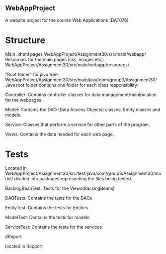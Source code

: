 ## WebAppProject
A website project for the course Web Applications (DAT076)

# Structure
Main .xhtml pages WebAppProject/Assignment30/src/main/webapp/ Resources for the main pages (css, images etc): WebAppProject/Assignment30/src/main/webapp/resources/

"Root folder" for java tree: WebAppProject/Assignment30/src/main/java/com/group3/Assignment30/ Java root folder contains one folder for each class responsibility:

Controller: Contains controller classes for data management/manipulation for the webpages.

Model: Contains the DAO (Data Access Objects) classes, Entity classes and models.

Service: Classes that perform a service for other parts of the program.

Views: Contains the data needed for each web page.

# Tests
Located in WebAppProject/Assignment30/src/test/java/com/group3/Assignment30/model/ divided into packages representing the files being tested.

BackingBeanTest: Tests for the Views(BackingBeans)

DAOTests: Contains the tests for the DAOs

EntityTest: Contains the tests for Entities

ModelTest: Contains the tests for models

ServiceTest: Contains the tests for the services

#Report

located in Rapport